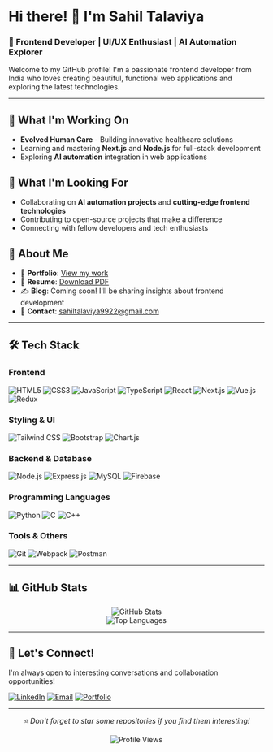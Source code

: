 # Hi there! 👋 I'm Sahil Talaviya

### 🚀 Frontend Developer | UI/UX Enthusiast | AI Automation Explorer

Welcome to my GitHub profile! I'm a passionate frontend developer from India who loves creating beautiful, functional web applications and exploring the latest technologies.

---

## 🔭 What I'm Working On

- **Evolved Human Care** - Building innovative healthcare solutions
- Learning and mastering **Next.js** and **Node.js** for full-stack development
- Exploring **AI automation** integration in web applications

## 🎯 What I'm Looking For

- Collaborating on **AI automation projects** and **cutting-edge frontend technologies**
- Contributing to open-source projects that make a difference
- Connecting with fellow developers and tech enthusiasts

## 🌟 About Me

- 💼 **Portfolio**: [View my work](https://sahiltalaviya-portfolio.netlify.app/)
- 📝 **Resume**: [Download PDF](https://sahiltalaviya-portfolio.netlify.app/resume.pdf)
- ✍️ **Blog**: Coming soon! I'll be sharing insights about frontend development
- 📧 **Contact**: sahiltalaviya9922@gmail.com

---

## 🛠️ Tech Stack

### Frontend
![HTML5](https://img.shields.io/badge/-HTML5-E34F26?style=flat-square&logo=html5&logoColor=white)
![CSS3](https://img.shields.io/badge/-CSS3-1572B6?style=flat-square&logo=css3)
![JavaScript](https://img.shields.io/badge/-JavaScript-F7DF1E?style=flat-square&logo=javascript&logoColor=black)
![TypeScript](https://img.shields.io/badge/-TypeScript-3178C6?style=flat-square&logo=typescript&logoColor=white)
![React](https://img.shields.io/badge/-React-61DAFB?style=flat-square&logo=react&logoColor=black)
![Next.js](https://img.shields.io/badge/-Next.js-000000?style=flat-square&logo=next.js)
![Vue.js](https://img.shields.io/badge/-Vue.js-4FC08D?style=flat-square&logo=vue.js&logoColor=white)
![Redux](https://img.shields.io/badge/-Redux-764ABC?style=flat-square&logo=redux)

### Styling & UI
![Tailwind CSS](https://img.shields.io/badge/-Tailwind%20CSS-38B2AC?style=flat-square&logo=tailwind-css&logoColor=white)
![Bootstrap](https://img.shields.io/badge/-Bootstrap-7952B3?style=flat-square&logo=bootstrap&logoColor=white)
![Chart.js](https://img.shields.io/badge/-Chart.js-FF6384?style=flat-square&logo=chart.js&logoColor=white)

### Backend & Database
![Node.js](https://img.shields.io/badge/-Node.js-339933?style=flat-square&logo=node.js&logoColor=white)
![Express.js](https://img.shields.io/badge/-Express.js-000000?style=flat-square&logo=express)
![MySQL](https://img.shields.io/badge/-MySQL-4479A1?style=flat-square&logo=mysql&logoColor=white)
![Firebase](https://img.shields.io/badge/-Firebase-FFCA28?style=flat-square&logo=firebase&logoColor=black)

### Programming Languages
![Python](https://img.shields.io/badge/-Python-3776AB?style=flat-square&logo=python&logoColor=white)
![C](https://img.shields.io/badge/-C-A8B9CC?style=flat-square&logo=c&logoColor=black)
![C++](https://img.shields.io/badge/-C++-00599C?style=flat-square&logo=c%2B%2B&logoColor=white)

### Tools & Others
![Git](https://img.shields.io/badge/-Git-F05032?style=flat-square&logo=git&logoColor=white)
![Webpack](https://img.shields.io/badge/-Webpack-8DD6F9?style=flat-square&logo=webpack&logoColor=black)
![Postman](https://img.shields.io/badge/-Postman-FF6C37?style=flat-square&logo=postman&logoColor=white)

---

## 📊 GitHub Stats

<div align="center">
  <img src="https://github-readme-stats.vercel.app/api?username=sahiltalaviya&show_icons=true&theme=radical&hide_border=true&count_private=true" alt="GitHub Stats" />
</div>

<div align="center">
  <img src="https://github-readme-stats.vercel.app/api/top-langs/?username=sahiltalaviya&layout=compact&theme=radical&hide_border=true" alt="Top Languages" />
</div>

---

## 🤝 Let's Connect!

I'm always open to interesting conversations and collaboration opportunities!

[![LinkedIn](https://img.shields.io/badge/-LinkedIn-0077B5?style=flat-square&logo=linkedin&logoColor=white)](https://www.linkedin.com/in/sahil-talaviya-99o9657o18/)
[![Email](https://img.shields.io/badge/-Email-D14836?style=flat-square&logo=gmail&logoColor=white)](mailto:sahiltalaviya9922@gmail.com)
[![Portfolio](https://img.shields.io/badge/-Portfolio-000000?style=flat-square&logo=vercel&logoColor=white)](https://sahiltalaviya-portfolio.netlify.app/)

---

<div align="center">
  <i>⭐️ Don't forget to star some repositories if you find them interesting!</i>
</div>

<div align="center">
  
![Profile Views](https://komarev.com/ghpvc/?username=sahiltalaviya&color=blueviolet&style=flat-square)

</div>
